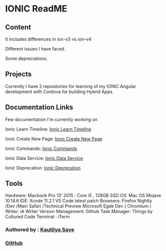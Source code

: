 # IONIC ReadME

## Content

It includes differences in ion-v3 vs ion-v4

Different issues I have faced.

Some depreciations.

## Projects

Currently I have 2 repositories for learning of my IONIC Angular development with Cordova for building Hybrid Apps.




## Documentation Links

Few documentation I'm currently working on

Ionic Learn Timeline: [Ionic Learn Timeline](ionic_Learn.md)

Ionic Create New Page: [Ionic Create New Page](ionic_create_new_page.md)

Ionic Commands: [Ionic Commands](ionic_commands.md)

Ionic Data Service: [Ionic Data Service](ionic_data_service.md)

Ionic Deprecation: [Ionic Deprecation](ionic_deprecations.md)


## Tools

Hardware: Macbook Pro 13’ 2015 : Core i5 , 128GB SSD
OS: Mac OS Mojave 10.14.6
IDE: Xcode 11.2.1
VS Code latest patch
Browsers: Firefox Nightly /Dev /Main
Safari /Technical Preview
Microsoft Egde Dev ( Chromium )
Writer: iA Writer
Version Management: Github
Task Manager: Things by Cultured Code
Terminal : iTerm


### Authored by : [Kautilya Save](https://kautilya.design)

### [GitHub](https://github.com/SensehacK)